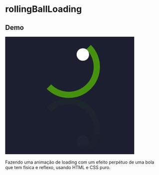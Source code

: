 # rollingBallLoading
## Demo

 ![Ball Loading](./assets/img/rollingballdemo.gif)

Fazendo uma animação de loading com um efeito perpétuo de uma bola que tem física e reflexo, usando HTML e CSS puro. 
